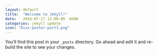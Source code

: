 ```yaml
---
layout: default
title:  "Welcome to Jekyll!"
date:   2016-07-17 12:00:00 -0400
categories: jekyll update
icon: "Diss-poster-part3.png"
---
```

You’ll find this post in your `_posts` directory. Go ahead and edit it and re-build the site to see your changes.